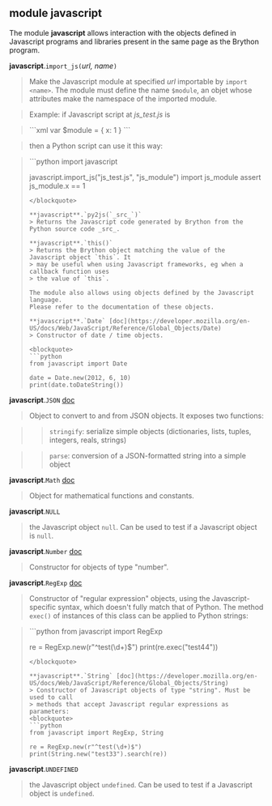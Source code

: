 module **javascript**
---------------------

The module **javascript** allows interaction with the objects defined in
Javascript programs and libraries present in the same page as the Brython
program.

**javascript**.`import_js(`_url, name_`)`
> Make the Javascript module at specified _url_ importable by `import <name>`.
> The module must define the name `$module`, an objet whose attributes make
> the namespace of the imported module.

> Example: if Javascript script at _js_test.js_ is

<blockquote>
```xml
var $module = {
    x: 1
}
```
</blockquote>

> then a Python script can use it this way:

<blockquote>
```python
import javascript

javascript.import_js("js_test.js", "js_module")
import js_module
assert js_module.x == 1
```
</blockquote>

**javascript**.`py2js(`_src_`)`
> Returns the Javascript code generated by Brython from the Python source code _src_.

**javascript**.`this()`
> Returns the Brython object matching the value of the Javascript object `this`. It
> may be useful when using Javascript frameworks, eg when a callback function uses
> the value of `this`.

The module also allows using objects defined by the Javascript language.
Please refer to the documentation of these objects.

**javascript**.`Date` [doc](https://developer.mozilla.org/en-US/docs/Web/JavaScript/Reference/Global_Objects/Date)
> Constructor of date / time objects.

<blockquote>
```python
from javascript import Date

date = Date.new(2012, 6, 10)
print(date.toDateString())
```
</blockquote>

**javascript**.`JSON` [doc](https://developer.mozilla.org/en-US/docs/Web/JavaScript/Reference/Global_Objects/JSON)
> Object to convert to and from JSON objects. It exposes two functions:

>> `stringify`: serialize simple objects (dictionaries, lists, tuples,
>> integers, reals, strings)

>> `parse`: conversion of a JSON-formatted string into a simple object

**javascript**.`Math` [doc](https://developer.mozilla.org/en-US/docs/Web/JavaScript/Reference/Global_Objects/Math)
> Object for mathematical functions and constants.

**javascript**.`NULL`
> the Javascript object `null`. Can be used to test if a Javascript
> object is `null`.

**javascript**.`Number` [doc](https://developer.mozilla.org/en-US/docs/Web/JavaScript/Reference/Global_Objects/Number)
> Constructor for objects of type "number".

**javascript**.`RegExp` [doc](https://developer.mozilla.org/en-US/docs/Web/JavaScript/Reference/Global_Objects/RegExp)
> Constructor of "regular expression" objects, using the Javascript-specific
> syntax, which doesn't fully match that of Python.
> The method `exec()` of instances of this class can be applied to Python
> strings:
<blockquote>
```python
from javascript import RegExp

re = RegExp.new(r"^test(\d+)$")
print(re.exec("test44"))
```
</blockquote>

**javascript**.`String` [doc](https://developer.mozilla.org/en-US/docs/Web/JavaScript/Reference/Global_Objects/String)
> Constructor of Javascript objects of type "string". Must be used to call
> methods that accept Javascript regular expressions as parameters:
<blockquote>
```python
from javascript import RegExp, String

re = RegExp.new(r"^test(\d+)$")
print(String.new("test33").search(re))
```
</blockquote>

**javascript**.`UNDEFINED`
> the Javascript object `undefined`. Can be used to test if a Javascript
> object is `undefined`.